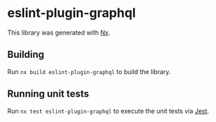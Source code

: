 # eslint-plugin-graphql

This library was generated with [Nx](https://nx.dev).

## Building

Run `nx build eslint-plugin-graphql` to build the library.

## Running unit tests

Run `nx test eslint-plugin-graphql` to execute the unit tests via
[Jest](https://jestjs.io).
